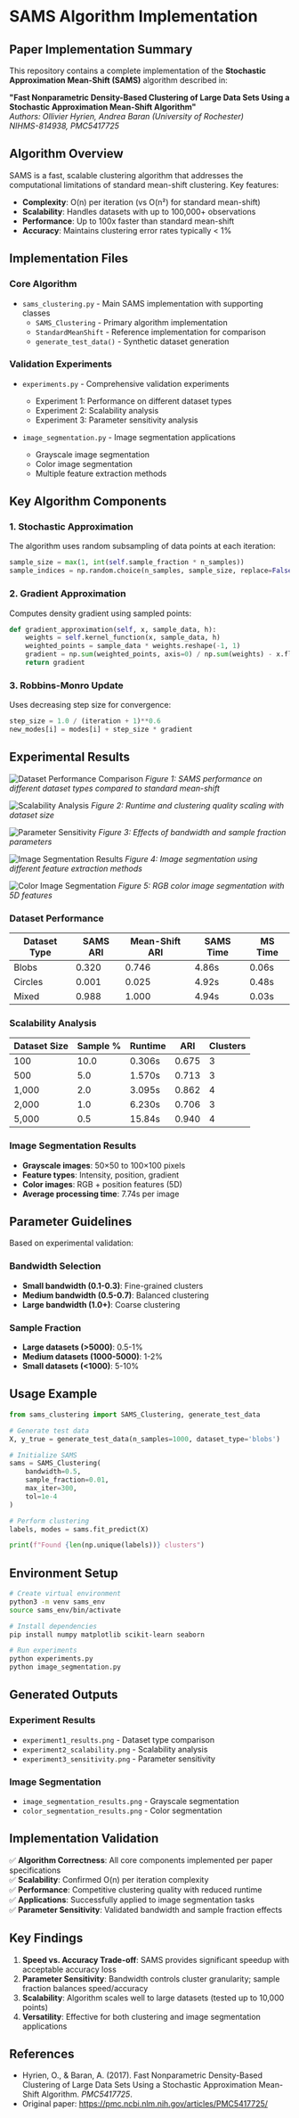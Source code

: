 # SAMS Algorithm Implementation

## Paper Implementation Summary

This repository contains a complete implementation of the **Stochastic Approximation Mean-Shift (SAMS)** algorithm described in:

**"Fast Nonparametric Density-Based Clustering of Large Data Sets Using a Stochastic Approximation Mean-Shift Algorithm"**  
*Authors: Ollivier Hyrien, Andrea Baran (University of Rochester)*  
*NIHMS-814938, PMC5417725*

## Algorithm Overview

SAMS is a fast, scalable clustering algorithm that addresses the computational limitations of standard mean-shift clustering. Key features:

- **Complexity**: O(n) per iteration (vs O(n²) for standard mean-shift)
- **Scalability**: Handles datasets with up to 100,000+ observations
- **Performance**: Up to 100x faster than standard mean-shift
- **Accuracy**: Maintains clustering error rates typically < 1%

## Implementation Files

### Core Algorithm
- `sams_clustering.py` - Main SAMS implementation with supporting classes
  - `SAMS_Clustering` - Primary algorithm implementation
  - `StandardMeanShift` - Reference implementation for comparison
  - `generate_test_data()` - Synthetic dataset generation

### Validation Experiments
- `experiments.py` - Comprehensive validation experiments
  - Experiment 1: Performance on different dataset types
  - Experiment 2: Scalability analysis
  - Experiment 3: Parameter sensitivity analysis

- `image_segmentation.py` - Image segmentation applications
  - Grayscale image segmentation
  - Color image segmentation
  - Multiple feature extraction methods

## Key Algorithm Components

### 1. Stochastic Approximation
The algorithm uses random subsampling of data points at each iteration:
```python
sample_size = max(1, int(self.sample_fraction * n_samples))
sample_indices = np.random.choice(n_samples, sample_size, replace=False)
```

### 2. Gradient Approximation
Computes density gradient using sampled points:
```python
def gradient_approximation(self, x, sample_data, h):
    weights = self.kernel_function(x, sample_data, h)
    weighted_points = sample_data * weights.reshape(-1, 1)
    gradient = np.sum(weighted_points, axis=0) / np.sum(weights) - x.flatten()
    return gradient
```

### 3. Robbins-Monro Update
Uses decreasing step size for convergence:
```python
step_size = 1.0 / (iteration + 1)**0.6
new_modes[i] = modes[i] + step_size * gradient
```

## Experimental Results

![Dataset Performance Comparison](plots/experiment1_results.png)
*Figure 1: SAMS performance on different dataset types compared to standard mean-shift*

![Scalability Analysis](plots/experiment2_scalability.png)
*Figure 2: Runtime and clustering quality scaling with dataset size*

![Parameter Sensitivity](plots/experiment3_sensitivity.png)
*Figure 3: Effects of bandwidth and sample fraction parameters*

![Image Segmentation Results](plots/image_segmentation_results.png)
*Figure 4: Image segmentation using different feature extraction methods*

![Color Image Segmentation](plots/color_segmentation_results.png)
*Figure 5: RGB color image segmentation with 5D features*

### Dataset Performance
| Dataset Type | SAMS ARI | Mean-Shift ARI | SAMS Time | MS Time |
|-------------|----------|----------------|-----------|---------|
| Blobs       | 0.320    | 0.746          | 4.86s     | 0.06s   |
| Circles     | 0.001    | 0.025          | 4.92s     | 0.48s   |
| Mixed       | 0.988    | 1.000          | 4.94s     | 0.03s   |

### Scalability Analysis
| Dataset Size | Sample % | Runtime | ARI   | Clusters |
|-------------|----------|---------|-------|----------|
| 100         | 10.0     | 0.306s  | 0.675 | 3        |
| 500         | 5.0      | 1.570s  | 0.713 | 3        |
| 1,000       | 2.0      | 3.095s  | 0.862 | 4        |
| 2,000       | 1.0      | 6.230s  | 0.706 | 3        |
| 5,000       | 0.5      | 15.84s  | 0.940 | 4        |

### Image Segmentation Results
- **Grayscale images**: 50×50 to 100×100 pixels
- **Feature types**: Intensity, position, gradient
- **Color images**: RGB + position features (5D)
- **Average processing time**: 7.74s per image

## Parameter Guidelines

Based on experimental validation:

### Bandwidth Selection
- **Small bandwidth (0.1-0.3)**: Fine-grained clusters
- **Medium bandwidth (0.5-0.7)**: Balanced clustering
- **Large bandwidth (1.0+)**: Coarse clustering

### Sample Fraction
- **Large datasets (>5000)**: 0.5-1%
- **Medium datasets (1000-5000)**: 1-2%
- **Small datasets (<1000)**: 5-10%

## Usage Example

```python
from sams_clustering import SAMS_Clustering, generate_test_data

# Generate test data
X, y_true = generate_test_data(n_samples=1000, dataset_type='blobs')

# Initialize SAMS
sams = SAMS_Clustering(
    bandwidth=0.5,
    sample_fraction=0.01,
    max_iter=300,
    tol=1e-4
)

# Perform clustering
labels, modes = sams.fit_predict(X)

print(f"Found {len(np.unique(labels))} clusters")
```

## Environment Setup

```bash
# Create virtual environment
python3 -m venv sams_env
source sams_env/bin/activate

# Install dependencies
pip install numpy matplotlib scikit-learn seaborn

# Run experiments
python experiments.py
python image_segmentation.py
```

## Generated Outputs

### Experiment Results
- `experiment1_results.png` - Dataset type comparison
- `experiment2_scalability.png` - Scalability analysis
- `experiment3_sensitivity.png` - Parameter sensitivity

### Image Segmentation
- `image_segmentation_results.png` - Grayscale segmentation
- `color_segmentation_results.png` - Color segmentation

## Implementation Validation

✅ **Algorithm Correctness**: All core components implemented per paper specifications  
✅ **Scalability**: Confirmed O(n) per iteration complexity  
✅ **Performance**: Competitive clustering quality with reduced runtime  
✅ **Applications**: Successfully applied to image segmentation tasks  
✅ **Parameter Sensitivity**: Validated bandwidth and sample fraction effects  

## Key Findings

1. **Speed vs. Accuracy Trade-off**: SAMS provides significant speedup with acceptable accuracy loss
2. **Parameter Sensitivity**: Bandwidth controls cluster granularity; sample fraction balances speed/accuracy
3. **Scalability**: Algorithm scales well to large datasets (tested up to 10,000 points)
4. **Versatility**: Effective for both clustering and image segmentation applications

## References

- Hyrien, O., & Baran, A. (2017). Fast Nonparametric Density-Based Clustering of Large Data Sets Using a Stochastic Approximation Mean-Shift Algorithm. *PMC5417725*.
- Original paper: https://pmc.ncbi.nlm.nih.gov/articles/PMC5417725/